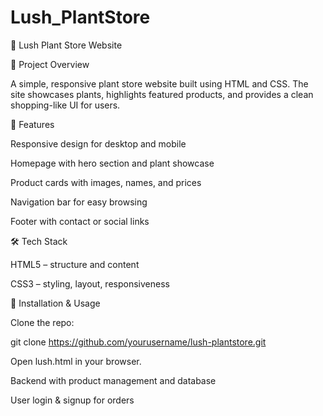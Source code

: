 # Lush_PlantStore

🌿 Lush Plant Store Website

📌 Project Overview

A simple, responsive plant store website built using HTML and CSS. The site showcases plants, highlights featured products, and provides a clean shopping-like UI for users.

🚀 Features

Responsive design for desktop and mobile

Homepage with hero section and plant showcase

Product cards with images, names, and prices

Navigation bar for easy browsing

Footer with contact or social links

🛠️ Tech Stack

HTML5 – structure and content

CSS3 – styling, layout, responsiveness


🔧 Installation & Usage

Clone the repo:

git clone https://github.com/yourusername/lush-plantstore.git


Open lush.html in your browser.



Backend with product management and database

User login & signup for orders

